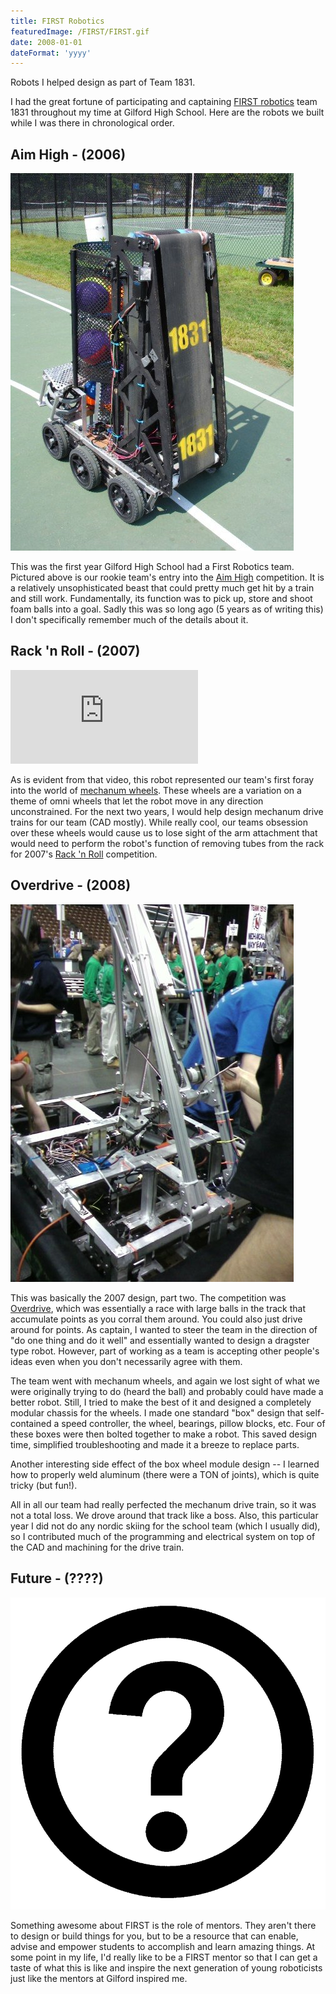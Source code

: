 ```yaml
---
title: FIRST Robotics
featuredImage: /FIRST/FIRST.gif
date: 2008-01-01
dateFormat: 'yyyy'
---
```


Robots I helped design as part of Team 1831.

I had the great fortune of participating and captaining [FIRST robotics](http://www.usfirst.org/) team 1831 throughout my time at Gilford High School. Here are the robots we built while I was there in chronological order.

## Aim High - (2006)

![](/FIRST/2006.jpg)

This was the first year Gilford High School had a First Robotics team. Pictured above is our rookie team's entry into the [Aim High](http://en.wikipedia.org/wiki/Aim_High) competition. It is a relatively unsophisticated beast that could pretty much get hit by a train and still work. Fundamentally, its function was to pick up, store and shoot foam balls into a goal. Sadly this was so long ago (5 years as of writing this) I don't specifically remember much of the details about it.

## Rack 'n Roll - (2007)

<iframe src="http://www.youtube.com/embed/419zf3rytvU" frameborder="0" allowfullscreen></iframe>

As is evident from that video, this robot represented our team's first foray into the world of [mechanum wheels](http://en.wikipedia.org/wiki/Mecanum_wheel). These wheels are a variation on a theme of omni wheels that let the robot move in any direction unconstrained. For the next two years, I would help design mechanum drive trains for our team (CAD mostly). While really cool, our teams obsession over these wheels would cause us to lose sight of the arm attachment that would need to perform the robot's function of removing tubes from the rack for 2007's [Rack 'n Roll](http://goo.gl/qhaI1X) competition.

## Overdrive - (2008)

![](/FIRST/2008.jpg)

This was basically the 2007 design, part two. The competition was [Overdrive](http://en.wikipedia.org/wiki/FIRST_Overdrive), which was essentially a race with large balls in the track that accumulate points as you corral them around. You could also just drive around for points. As captain, I wanted to steer the team in the direction of "do one thing and do it well" and essentially wanted to design a dragster type robot. However, part of working as a team is accepting other people's ideas even when you don't necessarily agree with them.

The team went with mechanum wheels, and again we lost sight of what we were originally trying to do (heard the ball) and probably could have made a better robot. Still, I tried to make the best of it and designed a completely modular chassis for the wheels. I made one standard "box" design that self-contained a speed controller, the wheel, bearings, pillow blocks, etc. Four of these boxes were then bolted together to make a robot. This saved design time, simplified troubleshooting and made it a breeze to replace parts.

Another interesting side effect of the box wheel module design -- I learned how to properly weld aluminum (there were a TON of joints), which is quite tricky (but fun!).

All in all our team had really perfected the mechanum drive train, so it was not a total loss. We drove around that track like a boss. Also, this particular year I did not do any nordic skiing for the school team (which I usually did), so I contributed much of the programming and electrical system on top of the CAD and machining for the drive train.

## Future - (????)

![](/FIRST/question-mark.png)

Something awesome about FIRST is the role of mentors. They aren't there to design or build things for you, but to be a resource that can enable, advise and empower students to accomplish and learn amazing things. At some point in my life, I'd really like to be a FIRST mentor so that I can get a taste of what this is like and inspire the next generation of young roboticists just like the mentors at Gilford inspired me.
